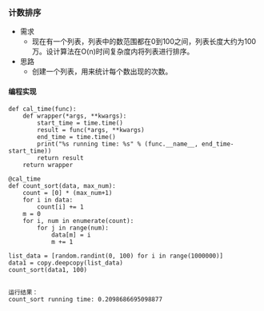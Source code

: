 ### 计数排序 ###
- 需求
	- 现在有一个列表，列表中的数范围都在0到100之间，列表长度大约为100万。设计算法在O(n)时间复杂度内将列表进行排序。
- 思路
	- 创建一个列表，用来统计每个数出现的次数。

#### 编程实现 ####
	def cal_time(func):
		def wrapper(*args, **kwargs):
			start_time = time.time()
			result = func(*args, **kwargs)
			end_time = time.time()
			print("%s running time: %s" % (func.__name__, end_time-start_time))
			return result
		return wrapper

	@cal_time
	def count_sort(data, max_num):
		count = [0] * (max_num+1)
		for i in data:
			count[i] += 1
		m = 0
		for i, num in enumerate(count):
			for j in range(num):
				data[m] = i
				m += 1
	
	list_data = [random.randint(0, 100) for i in range(1000000)]
	data1 = copy.deepcopy(list_data)
	count_sort(data1, 100)


	运行结果：
	count_sort running time: 0.2098686695098877

